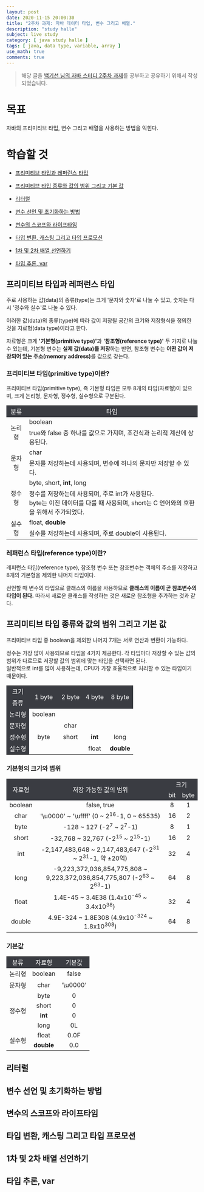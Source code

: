 ```yaml
---
layout: post
date: 2020-11-15 20:00:30
title: "2주차 과제: 자바 데이터 타입, 변수 그리고 배열."
description: "study halle"
subject: live study
category: [ java study halle ]
tags: [ java, data type, variable, array ]
use_math: true
comments: true
---
```


> 해당 글을 [백기선 님의 자바 스터디 2주차 과제](https://github.com/whiteship/live-study/issues/2)를 공부하고 공유하기 위해서 작성되었습니다.

# 목표

자바의 프리미티브 타입, 변수 그리고 배열을 사용하는 방법을 익힌다.

# 학습할 것

+ [프리미티브 타입과 레퍼런스 타입](#프리미티브-타입과-레퍼런스-타입)
+ [프리미티브 타입 종류와 값의 범위 그리고 기본 값](#프리미티브-타입-종류와-값의-범위-그리고-기본-값)

+ [리터럴](#리터럴)
+ [변수 선언 및 초기화하는 방법](#변수-선언-및-초기화하는-방법)
+ [변수의 스코프와 라이프타임](#변수의-스코프와-라이프타임)
+ [타입 변환, 캐스팅 그리고 타입 프로모션](#타입-변환-캐스팅-그리고-타입-프로모션)
+ [1차 및 2차 배열 선언하기](#1차-및-2차-배열-선언하기)
+ [타입 추론, var](#타입-추론-var)

## 프리미티브 타입과 레퍼런스 타입

주로 사용하는 값(data)의 종류(type)는 크게 '문자와 숫자'로 나눌 수 있고, 숫자는 다시 '정수와 실수'로 나눌 수 있다.

이러한 값(data)의 종류(type)에 따라 값이 저장될 공간의 크기와 저장형식을 정의한 것을 자료형(data type)이라고 한다.

자료형은 크게 <b>'기본형(primitive type)'</b>과 <b>'참조형(reference type)'</b> 두 가지로 나눌 수 있는데, 기본형 변수는 <b>실제 값(data)를 저장</b>하는 반면, 참조형 변수는 <b>어떤 값이 저장되어 있는 주소(memory address)</b>를 값으로 갖는다.

### 프리미티브 타입(primitive type)이란?

프리미티브 타입(primitive type), 즉 기본형 타입은 모두 8개의 타입(자료형)이 있으며, 크게 논리형, 문자형, 정수형, 실수형으로 구분된다.

<table style="align:center">
  <tr style="width:100%; background-color:#3a3c42; border:0; margin-bottom:16px;">
    <td style="color:white"><center> 분류 </center></td>
    <td style="color:white"><center> 타입 </center></td>
  </tr>
  <tr>
    <td rowspan=2><center> 논리형 </center></td>
    <td> boolean </td>
  </tr>
  <tr>
    <td> true와 false 중 하나를 값으로 가지며, 조건식과 논리적 계산에 상용된다. </td>
  </tr>
  <tr>
    <td rowspan=2><center> 문자형 </center></td>
    <td> char </td>
  </tr>
  <tr>
    <td> 문자를 저장하는데 사용되며, 변수에 하나의 문자만 저장할 수 있다. </td>
  </tr>
  <tr>
    <td rowspan=2><center> 정수형 </center></td>
    <td> byte, short, <b>int</b>, long </td>
  </tr>
  <tr>
    <td> 정수를 저장하는데 사용되며, 주로 int가 사용된다. <br/>
    byte는 이진 데이터를 다룰 때 사용되며, short는 C 언어와의 호환을 위해서 추가되었다. </td>
  </tr>
  <tr>
    <td rowspan=2><center> 실수형 </center></td>
    <td> float, <b>double</b> </td>
  </tr>
  <tr>
    <td> 실수를 저장하는데 사용되며, 주로 double이 사용된다. </td>
  </tr>
</table>

### 레퍼런스 타입(reference type)이란?

레퍼런스 타입(reference type), 참조형 변수 또는 참조변수는 객체의 주소를 저장하고 8개의 기본형을 제외한 나머지 타입이다.

선언할 때 변수의 타입으로 클래스의 이름을 사용하므로 <b>클래스의 이름이 곧 참조변수의 타입이 된다.</b> 따라서 새로운 클래스를 작성하는 것은 새로운 참조형을 추가하는 것과 같다.

## 프리미티브 타입 종류와 값의 범위 그리고 기본 값

프리미티브 타입 중 boolean을 제외한 나머지 7개는 서로 연산과 변환이 가능하다.

정수는 가장 많이 사용되므로 타입을 4가지 제공한다. 각 타입마다 저장할 수 있는 값의 범위가 다르므로 저장할 값의 범위에 맞는 타입을 선택하면 된다.  
일반적으로 int를 많이 사용하는데, CPU가 가장 효율적으로 처리할 수 있는 타입이기 때문이다.

<table>
  <tr style="text-align:center; background-color:#3a3c42; color:white">
    <td> 크기 </td>
    <td rowspan="2"> 1 byte </td>
    <td rowspan="2"> 2 byte </td>
    <td rowspan="2"> 4 byte </td>
    <td rowspan="2"> 8 byte </td>
  </tr>
  <tr style="text-align:center;background-color:#3a3c42; color:white">
    <td> 종류 </td>
  </tr>
  <tr style="text-align:center;">
    <td style="background-color:#3a3c42; color:white"> 논리형 </td>
    <td> boolean </td>
    <td></td>
    <td></td>
    <td></td>
  </tr>
  <tr style="text-align:center">
    <td style="background-color:#3a3c42; color:white"> 문자형 </td>
    <td></td>
    <td> char </td>
    <td></td>
    <td></td>
  </tr>
  <tr style="text-align:center">
    <td style="background-color:#3a3c42; color:white"> 정수형 </td>
    <td> byte </td>
    <td> short </td>
    <td><b> int </b></td>
    <td> long </td>
  </tr>
  <tr style="text-align:center">
    <td style="background-color:#3a3c42; color:white"> 실수형 </td>
    <td></td>
    <td></td>
    <td> float </td>
    <td><b> double </b></td>
  </tr>
</table>

### 기본형의 크기와 범위

<table style="text-align:center; align:center">
  <tr style="background-color:#3a3c42; color:white">
    <td rowspan="2"> 자료형 </td>
    <td rowspan="2"> 저장 가능한 값의 범위 </td>
    <td colspan="2"> 크기 </td>
  </tr>
  <tr style="background-color:#3a3c42; color:white">
    <td> bit </td>
    <td> byte </td>
  </tr>
  <tr>
    <td> boolean </td>
    <td> false, true </td>
    <td> 8 </td>
    <td> 1 </td>
  </tr>
  <tr>
    <td> char </td>
    <td> '\u0000' ~ '\uffff' (0 ~ 2<sup>16</sup>-1, 0 ~ 65535) </td>
    <td> 16 </td>
    <td> 2 </td>
  </tr>
  <tr>
    <td> byte </td>
    <td> -128 ~ 127 (-2<sup>7</sup> ~ 2<sup>7</sup>-1)</td>
    <td> 8 </td>
    <td> 1 </td>
  </tr>
  <tr>
    <td> short </td>
    <td> -32,768 ~ 32,767 (-2<sup>15</sup> ~ 2<sup>15</sup>-1) </td>
    <td> 16 </td>
    <td> 2 </td>
  </tr>
  <tr>
    <td> int </td>
    <td> -2,147,483,648 ~ 2,147,483,647 (-2<sup>31</sup> ~ 2<sup>31</sup>-1, 약 &plusmn;20억) </td>
    <td> 32 </td>
    <td> 4 </td>
  </tr>
  <tr>
    <td> long </td>
    <td> -9,223,372,036,854,775,808 ~ 9,223,372,036,854,775,807 (-2<sup>63</sup> ~ 2<sup>63</sup>-1) </td>
    <td> 64 </td>
    <td> 8 </td>
  </tr>
  <tr>
    <td> float </td>
    <td> 1.4E-45 ~ 3.4E38 (1.4x10<sup>-45</sup> ~ 3.4x10<sup>38</sup>) </td>
    <td> 32 </td>
    <td> 4 </td>
  </tr>
  <tr>
    <td> double </td>
    <td> 4.9E-324 ~ 1.8E308 (4.9x10<sup>-324</sup> ~ 1.8x10<sup>308</sup>) </td>
    <td> 64 </td>
    <td> 8 </td>
  </tr>
</table>

### 기본값

<table style="text-align:center; align:center">  
  <tr style="background-color:#3a3c42; color:white">
    <td> 분류 </td>
    <td> 자료형 </td>
    <td> 기본값 </td>
  </tr>
  <tr>
    <td> 논리형 </td>
    <td> boolean </td>
    <td> false </td>
  </tr>
  <tr>
    <td> 문자형 </td>
    <td> char </td>
    <td> '\u0000' </td>
  </tr>
  <tr>
    <td rowspan="4"> 정수형 </td>
    <td> byte </td>
    <td> 0 </td>
  </tr>
  <tr>
    <td> short </td>
    <td> 0 </td>
  </tr>
  <tr>
    <td><b> int </b></td>
    <td> 0 </td>
  </tr>
  <tr>
    <td> long </td>
    <td> 0L </td>
  </tr>
  <tr>
    <td rowspan="2"> 실수형 </td>
    <td> float </td>
    <td> 0.0F </td>
  </tr>
  <tr>
    <td><b> double </b></td>
    <td> 0.0 </td>
  </tr>
</table>


## 리터럴




## 변수 선언 및 초기화하는 방법

## 변수의 스코프와 라이프타임

## 타입 변환, 캐스팅 그리고 타입 프로모션

## 1차 및 2차 배열 선언하기

## 타입 추론, var
